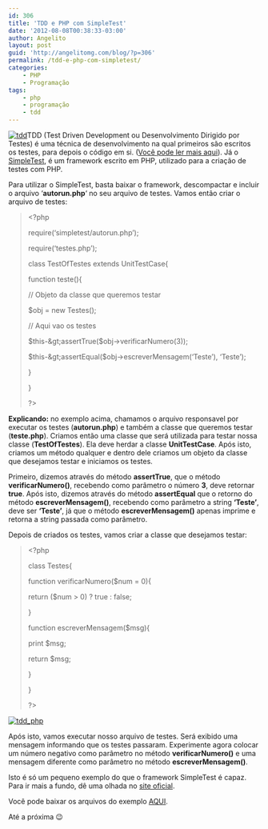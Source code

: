 ```yaml
---
id: 306
title: 'TDD e PHP com SimpleTest'
date: '2012-08-08T00:38:33-03:00'
author: Angelito
layout: post
guid: 'http://angelitomg.com/blog/?p=306'
permalink: /tdd-e-php-com-simpletest/
categories:
    - PHP
    - Programação
tags:
    - php
    - programação
    - tdd
---
```


[![](http://angelitomg.com/blog/wp-content/uploads/2012/08/tdd.png "tdd")](http://angelitomg.com/blog/wp-content/uploads/2012/08/tdd.png)TDD (Test Driven Development ou Desenvolvimento Dirigido por Testes) é uma técnica de desenvolvimento na qual primeiros são escritos os testes, para depois o código em si. ([Você pode ler mais aqui](http://pt.wikipedia.org/wiki/Test_Driven_Development)). Já o [SimpleTest](http://www.simpletest.org/), é um framework escrito em PHP, utilizado para a criação de testes com PHP.

Para utilizar o SimpleTest, basta baixar o framework, descompactar e incluir o arquivo ‘**autorun.php**‘ no seu arquivo de testes. Vamos então criar o arquivo de testes:

> &lt;?php
> 
> require(‘simpletest/autorun.php’);
> 
> require(‘testes.php’);
> 
> class TestOfTestes extends UnitTestCase{
> 
> function teste(){
> 
> // Objeto da classe que queremos testar
> 
> $obj = new Testes();
> 
> // Aqui vao os testes
> 
> $this-&gt;assertTrue($obj-&gt;verificarNumero(3));
> 
> $this-&gt;assertEqual($obj-&gt;escreverMensagem(‘Teste’), ‘Teste’);
> 
> }
> 
> }
> 
> ?&gt;

**Explicando:** no exemplo acima, chamamos o arquivo responsavel por executar os testes (**autorun.php**) e também a classe que queremos testar (**teste.php**). Criamos então uma classe que será utilizada para testar nossa classe (**TestOfTestes**). Ela deve herdar a classe **UnitTestCase**. Após isto, criamos um método qualquer e dentro dele criamos um objeto da classe que desejamos testar e iniciamos os testes.

Primeiro, dizemos através do método **assertTrue**, que o método **verificarNumero()**, recebendo como parâmetro o número **3**, deve retornar **true**. Após isto, dizemos através do método **assertEqual** que o retorno do método **escreverMensagem()**, recebendo como parâmetro a string **‘Teste’**, deve ser **‘Teste’**, já que o método **escreverMensagem()** apenas imprime e retorna a string passada como parâmetro.

Depois de criados os testes, vamos criar a classe que desejamos testar:

> &lt;?php
> 
> class Testes{
> 
> function verificarNumero($num = 0){
> 
> return ($num &gt; 0) ? true : false;
> 
> }
> 
> function escreverMensagem($msg){
> 
> print $msg;
> 
> return $msg;
> 
> }
> 
> }
> 
> ?&gt;

[![](http://angelitomg.com/blog/wp-content/uploads/2012/08/tdd_php.png "tdd_php")](http://angelitomg.com/blog/wp-content/uploads/2012/08/tdd_php.png)

Após isto, vamos executar nosso arquivo de testes. Será exibido uma mensagem informando que os testes passaram. Experimente agora colocar um número negativo como parâmetro no método **verificarNumero()** e uma mensagem diferente como parâmetro no método **escreverMensagem()**.

Isto é só um pequeno exemplo do que o framework SimpleTest é capaz. Para ir mais a fundo, dê uma olhada no [site oficial](http://www.simpletest.org).

Você pode baixar os arquivos do exemplo [AQUI](https://angelitomg.com/downloads/tdd_php.zip).

Até a próxima 😉